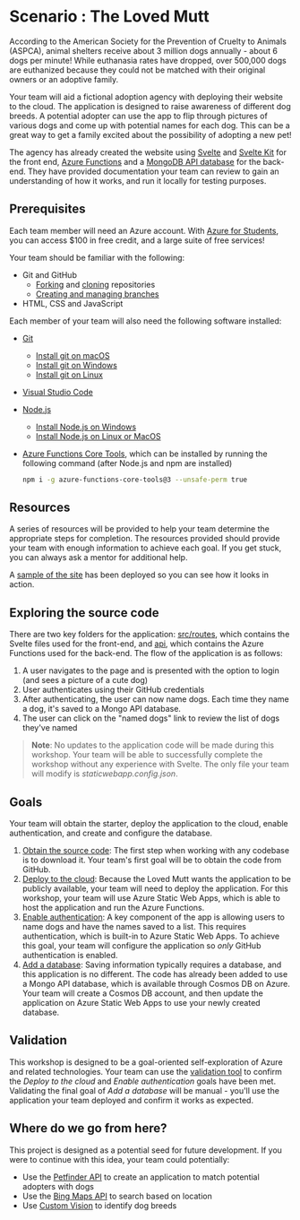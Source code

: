 # Scenario : The Loved Mutt

According to the American Society for the Prevention of Cruelty to Animals (ASPCA), animal shelters receive about 3 million dogs annually - about 6 dogs per minute! While euthanasia rates have dropped, over 500,000 dogs are euthanized because they could not be matched with their original owners or an adoptive family.

Your team will aid a fictional adoption agency with deploying their website to the cloud. The application is designed to raise awareness of different dog breeds. A potential adopter can use the app to flip through pictures of various dogs and come up with potential names for each dog. This can be a great way to get a family excited about the possibility of adopting a new pet!

The agency has already created the website using [Svelte](https://svelte.dev/) and [Svelte Kit](https://kit.svelte.dev/) for the front end, [Azure Functions](https://docs.microsoft.com/azure/azure-functions/functions-overview) and a [MongoDB API database](https://docs.mongodb.com/drivers/node/current/) for the back-end. They have provided documentation your team can review to gain an understanding of how it works, and run it locally for testing purposes.

## Prerequisites

Each team member will need an Azure account. With [Azure for Students](https://aka.ms/a4s), you can access $100 in free credit, and a large suite of free services!

Your team should be familiar with the following:

- Git and GitHub
  - [Forking](https://docs.github.com/github/getting-started-with-github/quickstart/fork-a-repo) and [cloning](https://docs.github.com/github/creating-cloning-and-archiving-repositories/cloning-a-repository-from-github/cloning-a-repository) repositories
  - [Creating and managing branches](https://docs.github.com/en/desktop/contributing-and-collaborating-using-github-desktop/making-changes-in-a-branch/managing-branches)
- HTML, CSS and JavaScript

Each member of your team will also need the following software installed:

- [Git](https://git-scm.com/downloads)
  - [Install git on macOS](https://git-scm.com/download/mac)
  - [Install git on Windows](https://git-scm.com/download/win)
  - [Install git on Linux](https://git-scm.com/download/linux)
- [Visual Studio Code](https://code.visualstudio.com/)
- [Node.js](https://nodejs.org/)
  - [Install Node.js on Windows](https://docs.microsoft.com/windows/dev-environment/javascript/nodejs-on-windows)
  - [Install Node.js on Linux or MacOS](https://github.com/nvm-sh/nvm#installing-and-updating)
- [Azure Functions Core Tools](https://www.npmjs.com/package/azure-functions-core-tools), which can be installed by running the following command (after Node.js and npm are installed)

  ```bash
  npm i -g azure-functions-core-tools@3 --unsafe-perm true
  ```

## Resources

A series of resources will be provided to help your team determine the appropriate steps for completion. The resources provided should provide your team with enough information to achieve each goal. If you get stuck, you can always ask a mentor for additional help.

A [sample of the site](https://calm-glacier-0b7804d10.azurestaticapps.net/) has been deployed so you can see how it looks in action.

## Exploring the source code

There are two key folders for the application: [src/routes](../src/routes), which contains the Svelte files used for the front-end, and [api](../api), which contains the Azure Functions used for the back-end. The flow of the application is as follows:

1. A user navigates to the page and is presented with the option to login (and sees a picture of a cute dog)
1. User authenticates using their GitHub credentials
1. After authenticating, the user can now name dogs. Each time they name a dog, it's saved to a Mongo API database.
1. The user can click on the "named dogs" link to review the list of dogs they've named

> **Note**: No updates to the application code will be made during this workshop. Your team will be able to successfully complete the workshop without any experience with Svelte. The only file your team will modify is *staticwebapp.config.json*.

## Goals

Your team will obtain the starter, deploy the application to the cloud, enable authentication, and create and configure the database.

1. [Obtain the source code](./goals/0-obtain-source.md):
   The first step when working with any codebase is to download it. Your team's first goal will be to obtain the code from GitHub.
1. [Deploy to the cloud](./goals/1-deploy.md):
   Because the Loved Mutt wants the application to be publicly available, your team will need to deploy the application. For this workshop, your team will use Azure Static Web Apps, which is able to host the application and run the Azure Functions.
1. [Enable authentication](./goals/2-authentication.md):
   A key component of the app is allowing users to name dogs and have the names saved to a list. This requires authentication, which is built-in to Azure Static Web Apps. To achieve this goal, your team will configure the application so *only* GitHub authentication is enabled.
1. [Add a database](./goals/3-database.md):
   Saving information typically requires a database, and this application is no different. The code has already been added to use a Mongo API database, which is available through Cosmos DB on Azure. Your team will create a Cosmos DB account, and then update the application on Azure Static Web Apps to use your newly created database.

## Validation

This workshop is designed to be a goal-oriented self-exploration of Azure and related technologies. Your team can use the [validation tool](https://ashy-mushroom-0609d7c10.azurestaticapps.net/) to confirm the *Deploy to the cloud* and *Enable authentication* goals have been met. Validating the final goal of *Add a database* will be manual - you'll use the application your team deployed and confirm it works as expected.

## Where do we go from here?

This project is designed as a potential seed for future development. If you were to continue with this idea, your team could potentially:

- Use the [Petfinder API](https://www.petfinder.com/developers/) to create an application to match potential adopters with dogs
- Use the [Bing Maps API](https://docs.microsoft.com/bingmaps/getting-started/) to search based on location
- Use [Custom Vision](https://azure.microsoft.com/services/cognitive-services/custom-vision-service/) to identify dog breeds
